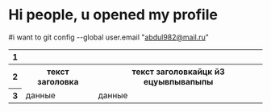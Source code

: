 # Hi people, u opened my profile 
#i want to 
git config --global user.email "abdul982@mail.ru"
<table>
<tr><th>1</th><th></th></tr>
<tr><th>2</th><th>текст заголовка</th><th>текст заголовкайцк й3 ецуывпывапыпы</th></tr> <!--ряд с ячейками заголовков-->
<tr><th>3</th><td>данные</td><td>данные</td></tr> <!--ряд с ячейками тела таблицы-->
</table>
